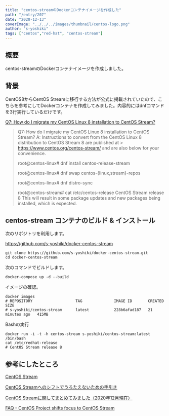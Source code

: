 ```yaml
---
title: "centos-streamのDockerコンテナイメージを作成した"
path: "/entry/207"
date: "2020-12-13"
coverImage: "../../../images/thumbnail/centos-logo.png"
author: "s-yoshiki"
tags: ["centos","red-hat", "centos-stream"]
---
```


## 概要

centos-streamのDockerコンテナイメージを作成しました。

## 背景

CentOS8からCentOS Streamに移行する方法が公式に掲載されていたので、こちらを参考にしてDockerコンテナを作成してみました。内容的にはdnfコマンドを3行実行しているだけです。

[Q7: How do I migrate my CentOS Linux 8 installation to CentOS Stream?](https://centos.org/distro-faq/#q7-how-do-i-migrate-my-centos-linux-8-installation-to-centos-stream)

> Q7: How do I migrate my CentOS Linux 8 installation to CentOS Stream?
> A: Instructions to convert from the CentOS Linux 8 distribution to CentOS Stream 8 are published at > https://www.centos.org/centos-stream/ and are also below for your convenience.
>
> root@centos-linux# dnf install centos-release-stream
>
> root@centos-linux# dnf swap centos-{linux,stream}-repos
>
> root@centos-linux# dnf distro-sync
>
> root@centos-stream# cat /etc/centos-release
> CentOS Stream release 8
> This will result in some package updates and new packages being installed, which is expected.

## centos-stream コンテナのビルド & インストール

次のリポジトリを利用します。

https://github.com/s-yoshiki/docker-centos-stream

```shell
git clone https://github.com/s-yoshiki/docker-centos-stream.git
cd docker-centos-stream
```

次のコマンドでビルドします。

```shell
docker-compose up -d --build
```

イメージの確認。

```shell
docker images
# REPOSITORY                   TAG              IMAGE ID       CREATED          SIZE
# s-yoshiki/centos-stream      latest           228b6afad187   21 minutes ago   415MB
```

Bashの実行

```shell
docker run -i -t -h centos-stream s-yoshiki/centos-stream:latest /bin/bash
cat /etc/redhat-release 
# CentOS Stream release 8
```

## 参考にしたところ

[CentOS Stream](https://www.centos.org/centos-stream/)

[CentOS Streamへのシフトでうろたえないための手引き](https://zenn.dev/koduki/articles/26eb2df8109a39)

[CentOS Streamに関してまとめてみました（2020年12月現在）](https://www.clara.jp/media/?p=6989)

[FAQ - CentOS Project shifts focus to CentOS Stream](https://centos.org/distro-faq/)
